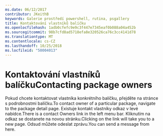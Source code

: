 ```yaml
---
ms.date: 06/12/2017
contributor: JKeithB
keywords: Galerie prostředí powershell, rutina, psgallery
title: Kontaktování vlastníků balíčku
ms.openlocfilehash: 1adb0cfefc9e9c3f447e7345eaf0b088a04a452b
ms.sourcegitcommit: 98b7cfd8ad5718efa8e320526ca76c3cc4141d78
ms.translationtype: MT
ms.contentlocale: cs-CZ
ms.lasthandoff: 10/25/2018
ms.locfileid: "50004013"
---
```

# <a name="contacting-package-owners"></a><span data-ttu-id="37235-103">Kontaktování vlastníků balíčku</span><span class="sxs-lookup"><span data-stu-id="37235-103">Contacting package owners</span></span>

<span data-ttu-id="37235-104">Pokud chcete kontaktovat vlastníka konkrétního balíčku, přejděte na stránce s podrobnostmi balíčku.</span><span class="sxs-lookup"><span data-stu-id="37235-104">To contact owner of a particular package, navigate to the package detail page.</span></span>
<span data-ttu-id="37235-105">Existuje kontakt vlastníky odkaz v levé nabídce.</span><span class="sxs-lookup"><span data-stu-id="37235-105">There is a contact Owners link in the left menu bar.</span></span>
<span data-ttu-id="37235-106">Kliknutím na odkaz se dostanete na novou stránku.</span><span class="sxs-lookup"><span data-stu-id="37235-106">Clicking on the link will take you to a new page.</span></span>
<span data-ttu-id="37235-107">Odsud můžete odeslat zprávu.</span><span class="sxs-lookup"><span data-stu-id="37235-107">You can send a message from here.</span></span>
